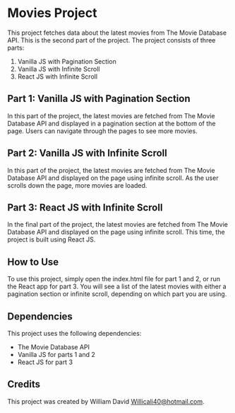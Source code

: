 # Movies Project

This project fetches data about the latest movies from The Movie Database API. This is the second part of the project. The project consists of three parts:

1. Vanilla JS with Pagination Section
2. Vanilla JS with Infinite Scroll
3. React JS with Infinite Scroll

## Part 1: Vanilla JS with Pagination Section

In this part of the project, the latest movies are fetched from The Movie Database API and displayed in a pagination section at the bottom of the page. Users can navigate through the pages to see more movies.

## Part 2: Vanilla JS with Infinite Scroll

In this part of the project, the latest movies are fetched from The Movie Database API and displayed on the page using infinite scroll. As the user scrolls down the page, more movies are loaded.

## Part 3: React JS with Infinite Scroll

In the final part of the project, the latest movies are fetched from The Movie Database API and displayed on the page using infinite scroll. This time, the project is built using React JS.

## How to Use

To use this project, simply open the index.html file for part 1 and 2, or run the React app for part 3. You will see a list of the latest movies with either a pagination section or infinite scroll, depending on which part you are using.

## Dependencies

This project uses the following dependencies:

- The Movie Database API
- Vanilla JS for parts 1 and 2
- React JS for part 3

## Credits

This project was created by William David Willicali40@hotmail.com.
